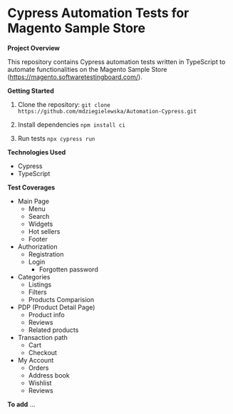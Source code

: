 # Cypress Automation Tests for Magento Sample Store

**Project Overview**

This repository contains Cypress automation tests written in TypeScript to automate functionalities on the Magento Sample Store (https://magento.softwaretestingboard.com/). 

**Getting Started**

1. Clone the repository:
   ```git clone https://github.com/mdziegielewska/Automation-Cypress.git```

2. Install dependencies
    ```npm install ci```

3. Run tests
    ```npx cypress run```

**Technologies Used**
- Cypress
- TypeScript

**Test Coverages**
- Main Page
    - Menu
    - Search
    - Widgets
    - Hot sellers
    - Footer
- Authorization
    - Registration
    - Login
        - Forgotten password
- Categories
    - Listings
    - Filters
    - Products Comparision
- PDP (Product Detail Page)
    - Product info
    - Reviews
    - Related products
- Transaction path
    - Cart
    - Checkout
- My Account
    - Orders
    - Address book
    - Wishlist
    - Reviews


**To add**
...
